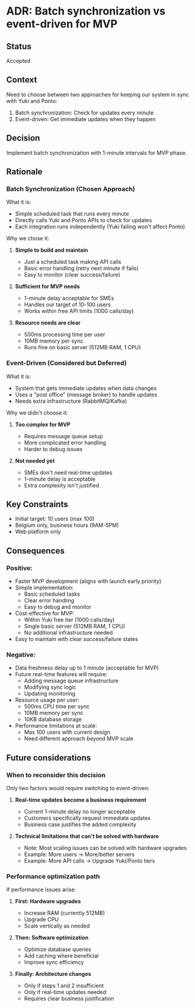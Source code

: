 # ADR: Batch synchronization vs event-driven for MVP

## Status
Accepted

## Context
Need to choose between two approaches for keeping our system in sync with Yuki and Ponto:
1. Batch synchronization: Check for updates every minute
2. Event-driven: Get immediate updates when they happen

## Decision
Implement batch synchronization with 1-minute intervals for MVP phase.

## Rationale

### Batch Synchronization (Chosen Approach)
What it is:
- Simple scheduled task that runs every minute
- Directly calls Yuki and Ponto APIs to check for updates
- Each integration runs independently (Yuki failing won't affect Ponto)

Why we chose it:
1. **Simple to build and maintain**
   - Just a scheduled task making API calls
   - Basic error handling (retry next minute if fails)
   - Easy to monitor (clear success/failure)

2. **Sufficient for MVP needs**
   - 1-minute delay acceptable for SMEs
   - Handles our target of 10-100 users
   - Works within free API limits (1000 calls/day)

3. **Resource needs are clear**
   - 500ms processing time per user
   - 10MB memory per sync
   - Runs fine on basic server (512MB RAM, 1 CPU)

### Event-Driven (Considered but Deferred)
What it is:
- System that gets immediate updates when data changes
- Uses a "post office" (message broker) to handle updates
- Needs extra infrastructure (RabbitMQ/Kafka)

Why we didn't choose it:
1. **Too complex for MVP**
   - Requires message queue setup
   - More complicated error handling
   - Harder to debug issues

2. **Not needed yet**
   - SMEs don't need real-time updates
   - 1-minute delay is acceptable
   - Extra complexity isn't justified

## Key Constraints
- Initial target: 10 users (max 100)
- Belgium only, business hours (9AM-5PM)
- Web platform only

## Consequences

### Positive:
- Faster MVP development (aligns with launch early priority)
- Simple implementation:
  * Basic scheduled tasks
  * Clear error handling
  * Easy to debug and monitor
- Cost-effective for MVP:
  * Within Yuki free tier (1000 calls/day)
  * Single basic server (512MB RAM, 1 CPU)
  * No additional infrastructure needed
- Easy to maintain with clear success/failure states

### Negative:
- Data freshness delay up to 1 minute (acceptable for MVP)
- Future real-time features will require:
  * Adding message queue infrastructure
  * Modifying sync logic
  * Updating monitoring
- Resource usage per user:
  * 500ms CPU time per sync
  * 10MB memory per sync
  * 10KB database storage
- Performance limitations at scale:
  * Max 100 users with current design
  * Need different approach beyond MVP scale

## Future considerations

### When to reconsider this decision

Only two factors would require switching to event-driven:
1. **Real-time updates become a business requirement**
   - Current 1-minute delay no longer acceptable
   - Customers specifically request immediate updates
   - Business case justifies the added complexity

2. **Technical limitations that can't be solved with hardware**
   - Note: Most scaling issues can be solved with hardware upgrades
   - Example: More users → More/better servers
   - Example: More API calls → Upgrade Yuki/Ponto tiers

### Performance optimization path
If performance issues arise:

1. **First: Hardware upgrades**
   - Increase RAM (currently 512MB)
   - Upgrade CPU
   - Scale vertically as needed

2. **Then: Software optimization**
   - Optimize database queries
   - Add caching where beneficial
   - Improve sync efficiency

3. **Finally: Architecture changes**
   - Only if steps 1 and 2 insufficient
   - Only if real-time updates needed
   - Requires clear business justification 